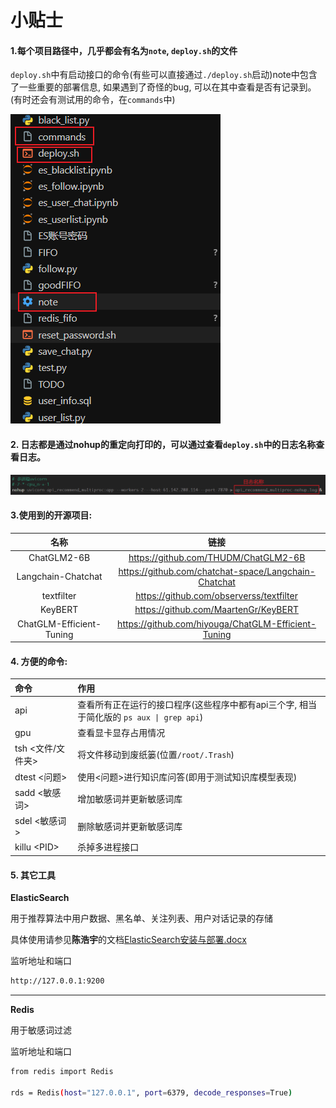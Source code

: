 # 小贴士

#### 1.每个项目路径中，几乎都会有名为`note`, `deploy.sh`的文件

`deploy.sh`中有启动接口的命令(有些可以直接通过`./deploy.sh`启动)note中包含了一些重要的部署信息, 如果遇到了奇怪的bug, 可以在其中查看是否有记录到。(有时还会有测试用的命令，在`commands`中)

![](/images/docs/乐唯/Snipaste_2023-08-22_14-01-43.png)

#### 2. 日志都是通过nohup的重定向打印的，可以通过查看`deploy.sh`中的日志名称查看日志。

![](/images/docs/乐唯/Snipaste_2023-08-22_14-12-36.png)

#### 3.使用到的开源项目:

|名称|链接|
|:---:|:---:|
|ChatGLM2-6B|https://github.com/THUDM/ChatGLM2-6B|
|Langchain-Chatchat|https://github.com/chatchat-space/Langchain-Chatchat|
|textfilter|https://github.com/observerss/textfilter|
|KeyBERT|https://github.com/MaartenGr/KeyBERT|
|ChatGLM-Efficient-Tuning|https://github.com/hiyouga/ChatGLM-Efficient-Tuning|

#### 4. 方便的命令:

|命令|作用|
|:---|:---|
|api|查看所有正在运行的接口程序(这些程序中都有api三个字, 相当于简化版的 `ps aux \| grep api`)|
|gpu|查看显卡显存占用情况|
|tsh <文件/文件夹>|将文件移动到废纸篓(位置`/root/.Trash`)|
|dtest <问题>|使用<问题>进行知识库问答(即用于测试知识库模型表现)|
|sadd <敏感词>|增加敏感词并更新敏感词库|
|sdel <敏感词>|删除敏感词并更新敏感词库|
|killu \<PID\>|杀掉多进程接口|

#### 5. 其它工具

**ElasticSearch**

用于推荐算法中用户数据、黑名单、关注列表、用户对话记录的存储

具体使用请参见**陈浩宇**的文档[ElasticSearch安装与部署.docx](http://192.168.20.196/svn/matchmakin/01.CI/1.4%20Design/1.4.1%20SD/Draft/%E7%9F%A5%E8%AF%86%E5%9B%BE%E8%B0%B1/ElasticSearch%E5%AE%89%E8%A3%85%E4%B8%8E%E9%83%A8%E7%BD%B2.docx)

监听地址和端口

```bash
http://127.0.0.1:9200
```

---

**Redis**

用于敏感词过滤

监听地址和端口

```bash
from redis import Redis

rds = Redis(host="127.0.0.1", port=6379, decode_responses=True)
```
